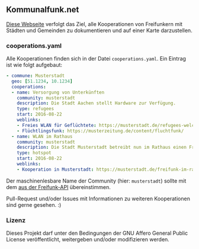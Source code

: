 ## Kommunalfunk.net
[Diese Webseite](https://kommunalfunk.net) verfolgt das Ziel, alle Kooperationen von Freifunkern mit Städten und Gemeinden zu dokumentieren und auf einer Karte darzustellen.

### cooperations.yaml
Alle Kooperationen finden sich in der Datei `cooperations.yaml`. Ein Eintrag ist wie folgt aufgebaut:

```yaml
- commune: Musterstadt
  geo: [51.1234, 10.1234]
  cooperations:
  - name: Versorgung von Unterkünften
    community: musterstadt
    description: Die Stadt Aachen stellt Hardware zur Verfügung.
    type: refugees
    start: 2016-08-22
    weblinks:
    - Freies WLAN für Geflüchtete: https://musterstadt.de/refugees-welcome/
    - Flüchtlingsfunk: https://musterzeitung.de/content/fluchtfunk/
  - name: WLAN im Rathaus
    community: musterstadt
    description: Die Stadt Musterstadt betreibt nun im Rathaus einen Freifunk-Knoten für die Besucher des Einwohnermeldeamtes.
    type: hotspot
    start: 2016-08-22
    weblinks:
    - Kooperation in Musterstadt: https://musterstadt.de/freifunk-im-rathaus/
```

Der maschinenlesbare Name der Community (hier: `musterstadt`) sollte mit dem [aus der Freifunk-API](https://github.com/freifunk/directory.api.freifunk.net/blob/master/directory.json) übereinstimmen.

Pull-Request und/oder Issues mit Informationen zu weiteren Kooperationen sind gerne gesehen. :)

### Lizenz
Dieses Projekt darf unter den Bedingungen der GNU Affero General Public License veröffentlicht, weitergeben und/oder modifizieren werden.
